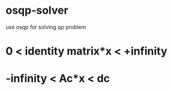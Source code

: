 # osqp-solver
use osqp for solving qp problem

# 0 < identity matrix*x < +infinity 
# -infinity < Ac*x < dc

